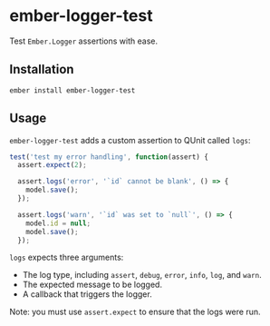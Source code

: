 # ember-logger-test

Test `Ember.Logger` assertions with ease.

## Installation

`ember install ember-logger-test`

## Usage

`ember-logger-test` adds a custom assertion to QUnit called `logs`:

```js
test('test my error handling', function(assert) {
  assert.expect(2);

  assert.logs('error', '`id` cannot be blank', () => {
    model.save();
  });

  assert.logs('warn', '`id` was set to `null`', () => {
    model.id = null;
    model.save();
  });
```

`logs` expects three arguments:

* The log type, including `assert`, `debug`, `error`, `info`, `log`, and `warn`.
* The expected message to be logged.
* A callback that triggers the logger.

Note: you must use `assert.expect` to ensure that the logs were run.
